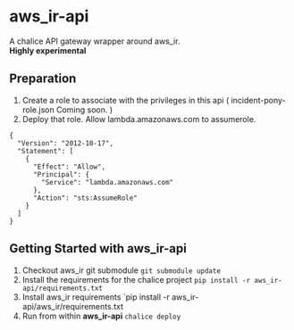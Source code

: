 # aws_ir-api
A chalice API gateway wrapper around aws_ir.  
**Highly experimental**

## Preparation
1. Create a role to associate with the privileges in this api ( incident-pony-role.json Coming soon. )
2. Deploy that role.  Allow lambda.amazonaws.com to assumerole.  

```
{
  "Version": "2012-10-17",
  "Statement": [
    {
      "Effect": "Allow",
      "Principal": {
        "Service": "lambda.amazonaws.com"
      },
      "Action": "sts:AssumeRole"
    }
  ]
}

```

## Getting Started with aws_ir-api

1. Checkout aws_ir git submodule `git submodule update`
2. Install the requirements for the chalice project `pip install -r aws_ir-api/requirements.txt`
3. Install aws_ir requirements `pip install -r aws_ir-api/aws_ir/requirements.txt
4. Run from within __aws_ir-api__ `chalice deploy` 
